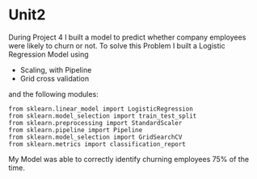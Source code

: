 # Unit2

During Project 4 I built a model to predict whether company employees were likely to churn or not.
To solve this Problem I built a Logistic Regression Model using

* Scaling, with Pipeline
* Grid cross validation

and the following modules:

    from sklearn.linear_model import LogisticRegression
    from sklearn.model_selection import train_test_split
    from sklearn.preprocessing import StandardScaler
    from sklearn.pipeline import Pipeline
    from sklearn.model_selection import GridSearchCV
    from sklearn.metrics import classification_report

My Model was able to correctly identify churning employees 75% of the time.
